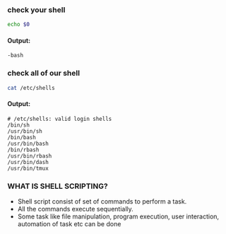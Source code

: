 ### check your shell  
```bash
echo $0
```  
#### Output:  
```vbnet
-bash
```  

### check all of our shell  
```bash
cat /etc/shells
```  
#### Output:  
```vbnet
# /etc/shells: valid login shells
/bin/sh
/usr/bin/sh
/bin/bash
/usr/bin/bash
/bin/rbash
/usr/bin/rbash
/usr/bin/dash
/usr/bin/tmux
```  

### WHAT IS SHELL SCRIPTING?  
- Shell script consist of set of commands to perform a task.
- All the commands execute sequentially.
- Some task like file manipulation, program execution, user interaction, automation of task etc can be done  


